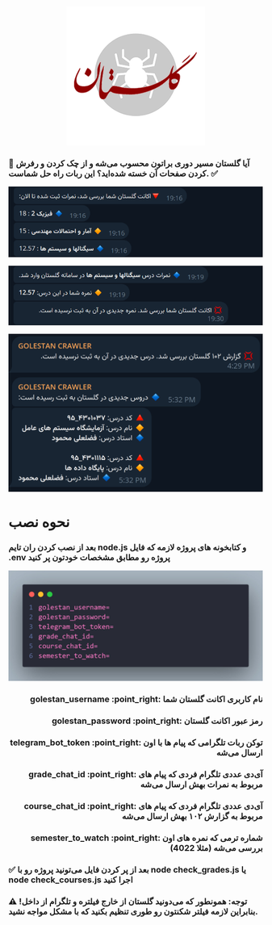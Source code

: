 <p align="center">
<img src="https://github.com/hadish100/golestan-crawler/blob/main/images/icon.png">
</p>

<h3>
💢 آیا گلستان مسیر دوری براتون محسوب می‌شه و از چک کردن و رفرش کردن صفحات آن خسته شده‌اید؟ این ربات راه حل شماست. ✅
</h3>

<p align="center">
<img src="https://github.com/hadish100/golestan-crawler/blob/main/images/sample1.png">
</p>

<p align="center">
<img src="https://github.com/hadish100/golestan-crawler/blob/main/images/sample2.png">
</p>

<p align="center">
<img src="https://github.com/hadish100/golestan-crawler/blob/main/images/sample3.png">
</p>

<h1>
نحوه نصب
</h1>

<h3>
بعد از نصب کردن ران تایم node.js و کتابخونه های پروژه
لازمه که فایل .env پروژه رو مطابق مشخصات خودتون پر کنید
</h3>

<p align="center">
<img src="https://github.com/hadish100/golestan-crawler/blob/main/images/fields.jpg">
</p>

<h3 align="right" > golestan_username :point_right: نام کاربری اکانت گلستان شما</h3>
<h3 align="right" > golestan_password :point_right: رمز عبور اکانت گلستان</h3>
<h3 align="right" > telegram_bot_token :point_right: توکن ربات تلگرامی که پیام ها با اون ارسال می‌شه</h3>
<h3 align="right" > grade_chat_id :point_right: آی‌دی عددی تلگرام فردی که پیام های مربوط به نمرات بهش ارسال می‌شه</h3>
<h3 align="right" > course_chat_id :point_right: آی‌دی عددی تلگرام فردی که پیام های مربوط به گزارش ۱۰۲ بهش ارسال می‌شه</h3>
<h3 align="right" > semester_to_watch :point_right: شماره ترمی که نمره های اون بررسی می‌شه (مثلا 4022)</h3>

<h3>
✅
بعد از پر کردن فایل می‌تونید پروژه رو با 
node check_grades.js
یا
node check_courses.js
اجرا کنید
</h3>


<h3>
⚠️ توجه: همونطور که می‌دونید گلستان از خارج فیلتره و تلگرام از داخل! بنابراین لازمه فیلتر شکنتون رو طوری تنظیم بکنید که با مشکل مواجه نشید.
</h3>
